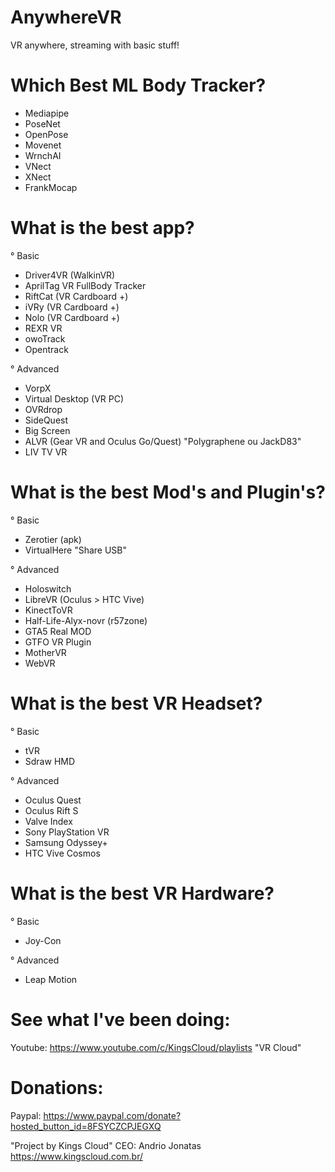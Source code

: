 # AnywhereVR
VR anywhere, streaming with basic stuff!

# Which Best ML Body Tracker?
- Mediapipe
- PoseNet
- OpenPose
- Movenet
- WrnchAI
- VNect
- XNect
- FrankMocap

# What is the best app?
° Basic
- Driver4VR (WalkinVR)
- AprilTag VR FullBody Tracker
- RiftCat (VR Cardboard +)
- iVRy (VR Cardboard +)
- Nolo (VR Cardboard +)
- REXR VR
- owoTrack
- Opentrack


° Advanced
- VorpX
- Virtual Desktop (VR PC)
- OVRdrop
- SideQuest
- Big Screen
- ALVR (Gear VR and Oculus Go/Quest) "Polygraphene ou JackD83"
- LIV TV VR


# What is the best Mod's and Plugin's?
° Basic
- Zerotier (apk)
- VirtualHere "Share USB"

° Advanced
- Holoswitch
- LibreVR (Oculus > HTC Vive)
- KinectToVR
- Half-Life-Alyx-novr (r57zone)
- GTA5 Real MOD
- GTFO VR Plugin
- MotherVR
- WebVR


# What is the best VR Headset?

° Basic
- tVR
- Sdraw HMD

° Advanced
- Oculus Quest
- Oculus Rift S
- Valve Index
- Sony PlayStation VR
- Samsung Odyssey+
- HTC Vive Cosmos

# What is the best VR Hardware?

° Basic
- Joy-Con

° Advanced
- Leap Motion

# See what I've been doing:
Youtube: https://www.youtube.com/c/KingsCloud/playlists "VR Cloud"

# Donations:
Paypal: https://www.paypal.com/donate?hosted_button_id=8FSYCZCPJEGXQ

"Project by Kings Cloud"
CEO: Andrio Jonatas
https://www.kingscloud.com.br/
